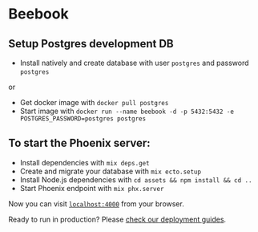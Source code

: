 # Beebook
## Setup Postgres development DB

  * Install natively and create database with user `postgres` and password `postgres`

  or

  * Get docker image with `docker pull postgres`
  * Start image with `docker run --name beebook -d -p 5432:5432 -e POSTGRES_PASSWORD=postgres postgres`


## To start the Phoenix server:

  * Install dependencies with `mix deps.get`
  * Create and migrate your database with `mix ecto.setup`
  * Install Node.js dependencies with `cd assets && npm install && cd ..`
  * Start Phoenix endpoint with `mix phx.server`

Now you can visit [`localhost:4000`](http://localhost:4000) from your browser.

Ready to run in production? Please [check our deployment guides](https://hexdocs.pm/phoenix/deployment.html).
